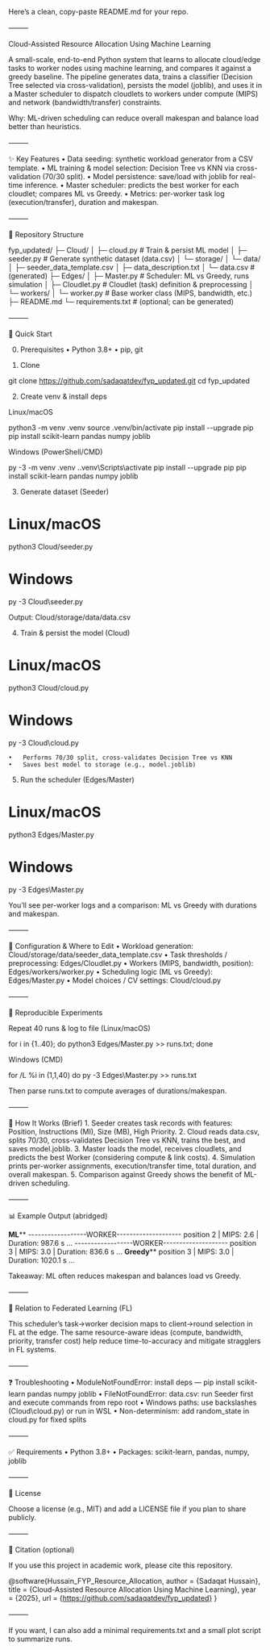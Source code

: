 Here’s a clean, copy-paste README.md for your repo.

⸻

Cloud-Assisted Resource Allocation Using Machine Learning

A small-scale, end-to-end Python system that learns to allocate cloud/edge tasks to worker nodes using machine learning, and compares it against a greedy baseline.
The pipeline generates data, trains a classifier (Decision Tree selected via cross-validation), persists the model (joblib), and uses it in a Master scheduler to dispatch cloudlets to workers under compute (MIPS) and network (bandwidth/transfer) constraints.

Why: ML-driven scheduling can reduce overall makespan and balance load better than heuristics.

⸻

✨ Key Features
	•	Data seeding: synthetic workload generator from a CSV template.
	•	ML training & model selection: Decision Tree vs KNN via cross-validation (70/30 split).
	•	Model persistence: save/load with joblib for real-time inference.
	•	Master scheduler: predicts the best worker for each cloudlet; compares ML vs Greedy.
	•	Metrics: per-worker task log (execution/transfer), duration and makespan.

⸻

📁 Repository Structure

fyp_updated/
├─ Cloud/
│  ├─ cloud.py                 # Train & persist ML model
│  ├─ seeder.py                # Generate synthetic dataset (data.csv)
│  └─ storage/
│     └─ data/
│        ├─ seeder_data_template.csv
│        ├─ data_description.txt
│        └─ data.csv           # (generated)
├─ Edges/
│  ├─ Master.py                # Scheduler: ML vs Greedy, runs simulation
│  ├─ Cloudlet.py              # Cloudlet (task) definition & preprocessing
│  └─ workers/
│     └─ worker.py             # Base worker class (MIPS, bandwidth, etc.)
├─ README.md
└─ requirements.txt            # (optional; can be generated)


⸻

🚀 Quick Start

0) Prerequisites
	•	Python 3.8+
	•	pip, git

1) Clone

git clone https://github.com/sadaqatdev/fyp_updated.git
cd fyp_updated

2) Create venv & install deps

Linux/macOS

python3 -m venv .venv
source .venv/bin/activate
pip install --upgrade pip
pip install scikit-learn pandas numpy joblib

Windows (PowerShell/CMD)

py -3 -m venv .venv
.\.venv\Scripts\activate
pip install --upgrade pip
pip install scikit-learn pandas numpy joblib

3) Generate dataset (Seeder)

# Linux/macOS
python3 Cloud/seeder.py
# Windows
py -3 Cloud\seeder.py

Output: Cloud/storage/data/data.csv

4) Train & persist the model (Cloud)

# Linux/macOS
python3 Cloud/cloud.py
# Windows
py -3 Cloud\cloud.py

	•	Performs 70/30 split, cross-validates Decision Tree vs KNN
	•	Saves best model to storage (e.g., model.joblib)

5) Run the scheduler (Edges/Master)

# Linux/macOS
python3 Edges/Master.py
# Windows
py -3 Edges\Master.py

You’ll see per-worker logs and a comparison: ML vs Greedy with durations and makespan.

⸻

🔧 Configuration & Where to Edit
	•	Workload generation: Cloud/storage/data/seeder_data_template.csv
	•	Task thresholds / preprocessing: Edges/Cloudlet.py
	•	Workers (MIPS, bandwidth, position): Edges/workers/worker.py
	•	Scheduling logic (ML vs Greedy): Edges/Master.py
	•	Model choices / CV settings: Cloud/cloud.py

⸻

🧪 Reproducible Experiments

Repeat 40 runs & log to file (Linux/macOS)

for i in {1..40}; do python3 Edges/Master.py >> runs.txt; done

Windows (CMD)

for /L %i in (1,1,40) do py -3 Edges\Master.py >> runs.txt

Then parse runs.txt to compute averages of durations/makespan.

⸻

🧠 How It Works (Brief)
	1.	Seeder creates task records with features: Position, Instructions (MI), Size (MB), High Priority.
	2.	Cloud reads data.csv, splits 70/30, cross-validates Decision Tree vs KNN, trains the best, and saves model.joblib.
	3.	Master loads the model, receives cloudlets, and predicts the best Worker (considering compute & link costs).
	4.	Simulation prints per-worker assignments, execution/transfer time, total duration, and overall makespan.
	5.	Comparison against Greedy shows the benefit of ML-driven scheduling.

⸻

📊 Example Output (abridged)

****************************ML******************************
------------------WORKER--------------------
position 2 | MIPS: 2.6 | Duration: 987.6 s
...
------------------WORKER--------------------
position 3 | MIPS: 3.0 | Duration: 836.6 s
...
**************************Greedy****************************
position 3 | MIPS: 3.0 | Duration: 1020.1 s
...

Takeaway: ML often reduces makespan and balances load vs Greedy.

⸻

🔭 Relation to Federated Learning (FL)

This scheduler’s task→worker decision maps to client→round selection in FL at the edge.
The same resource-aware ideas (compute, bandwidth, priority, transfer cost) help reduce time-to-accuracy and mitigate stragglers in FL systems.

⸻

❓ Troubleshooting
	•	ModuleNotFoundError: install deps — pip install scikit-learn pandas numpy joblib
	•	FileNotFoundError: data.csv: run Seeder first and execute commands from repo root
	•	Windows paths: use backslashes (Cloud\cloud.py) or run in WSL
	•	Non-determinism: add random_state in cloud.py for fixed splits

⸻

✅ Requirements
	•	Python 3.8+
	•	Packages: scikit-learn, pandas, numpy, joblib

⸻

📜 License

Choose a license (e.g., MIT) and add a LICENSE file if you plan to share publicly.

⸻

📣 Citation (optional)

If you use this project in academic work, please cite this repository.

@software{Hussain_FYP_Resource_Allocation,
  author = {Sadaqat Hussain},
  title  = {Cloud-Assisted Resource Allocation Using Machine Learning},
  year   = {2025},
  url    = {https://github.com/sadaqatdev/fyp_updated}
}


⸻

If you want, I can also add a minimal requirements.txt and a small plot script to summarize runs.
